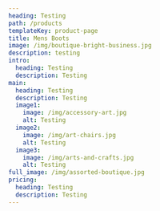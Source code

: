 ```yaml
---
heading: Testing
path: /products
templateKey: product-page
title: Mens Boots
image: /img/boutique-bright-business.jpg
description: testing
intro:
  heading: Testing
  description: Testing
main:
  heading: Testing
  description: Testing
  image1:
    image: /img/accessory-art.jpg
    alt: Testing
  image2:
    image: /img/art-chairs.jpg
    alt: Testing
  image3:
    image: /img/arts-and-crafts.jpg
    alt: Testing
full_image: /img/assorted-boutique.jpg
pricing:
  heading: Testing
  description: Testing
---
```

